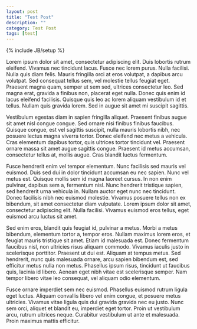 ```yaml
---
layout: post
title: "Test Post"
description: ""
category: Test Post
tags: [test]
---
```


{% include JB/setup %}

Lorem ipsum dolor sit amet, consectetur adipiscing elit. Duis lobortis rutrum eleifend. Vivamus nec tincidunt lacus. Fusce nec lorem purus. Nulla facilisi. Nulla quis diam felis. Mauris fringilla orci at eros volutpat, a dapibus arcu volutpat. Sed consequat tellus sem, vel molestie tellus feugiat eget. Praesent magna quam, semper ut sem sed, ultrices consectetur leo. Sed magna erat, gravida a finibus non, placerat eget nulla. Donec quis enim id lacus eleifend facilisis. Quisque quis leo ac lorem aliquam vestibulum id et tellus. Nullam quis gravida lorem. Sed in augue sit amet mi suscipit sagittis.

Vestibulum egestas diam in sapien fringilla aliquet. Praesent finibus augue sit amet nisl congue congue. Sed ornare nisi finibus finibus faucibus. Quisque congue, est vel sagittis suscipit, nulla mauris lobortis nibh, nec posuere lectus magna viverra tortor. Donec eleifend nec metus a vehicula. Cras elementum dapibus tortor, quis ultrices tortor tincidunt vel. Praesent ornare massa sit amet augue sagittis congue. Praesent id metus accumsan, consectetur tellus at, mollis augue. Cras blandit luctus fermentum.

Fusce hendrerit enim vel tempor elementum. Nunc facilisis sed mauris vel euismod. Duis sed dui in dolor tincidunt accumsan eu nec sapien. Nunc vel metus est. Quisque mollis sem id magna laoreet cursus. In non enim pulvinar, dapibus sem a, fermentum nisl. Nunc hendrerit tristique sapien, sed hendrerit urna vehicula in. Nullam auctor eget nunc nec tincidunt. Donec facilisis nibh nec euismod molestie. Vivamus posuere tellus non ex bibendum, sit amet consectetur diam vulputate. Lorem ipsum dolor sit amet, consectetur adipiscing elit. Nulla facilisi. Vivamus euismod eros tellus, eget euismod arcu luctus sit amet.

Sed enim eros, blandit quis feugiat id, pulvinar a metus. Morbi a metus bibendum, elementum tortor a, tempor eros. Nullam maximus lorem eros, et feugiat mauris tristique sit amet. Etiam id malesuada est. Donec fermentum faucibus nisl, non ultricies risus aliquam commodo. Vivamus iaculis justo in scelerisque porttitor. Praesent ut dui est. Aliquam at tempus metus. Sed hendrerit, nunc quis malesuada ornare, arcu sapien bibendum est, sed efficitur metus nulla non metus. Phasellus ipsum risus, tincidunt ut faucibus quis, lacinia id libero. Aenean eget nibh vitae est scelerisque semper. Nam tempor libero vitae leo consequat, vel aliquam odio elementum.

Fusce ornare imperdiet sem nec euismod. Phasellus euismod rutrum ligula eget luctus. Aliquam convallis libero vel enim congue, et posuere metus ultricies. Vivamus vitae ligula quis dui gravida gravida nec eu justo. Nunc sem orci, aliquet et blandit eu, imperdiet eget tortor. Proin ut vestibulum arcu, rutrum ultrices neque. Curabitur vestibulum ut ante et malesuada. Proin maximus mattis efficitur.


